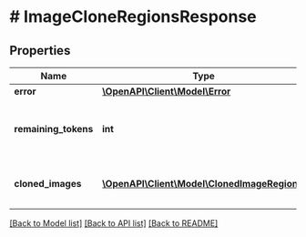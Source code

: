 # # ImageCloneRegionsResponse

## Properties

Name | Type | Description | Notes
------------ | ------------- | ------------- | -------------
**error** | [**\OpenAPI\Client\Model\Error**](Error.md) |  | [optional] 
**remaining_tokens** | **int** | Specifies the number of remaining tokens. | [optional] 
**cloned_images** | [**\OpenAPI\Client\Model\ClonedImageRegion[]**](ClonedImageRegion.md) | The images created as a result of the action. | [optional] [readonly] 

[[Back to Model list]](../../README.md#documentation-for-models) [[Back to API list]](../../README.md#documentation-for-api-endpoints) [[Back to README]](../../README.md)


